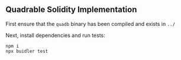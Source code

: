 ## Quadrable Solidity Implementation

First ensure that the `quadb` binary has been compiled and exists in `../`

Next, install dependencies and run tests:

    npm i
    npx buidler test
